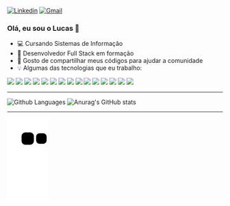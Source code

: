 [![Linkedin](https://img.shields.io/badge/-LinkedIn-blue?style=flat&logo=Linkedin&logoColor=white)](https://www.linkedin.com/in/lucasfernandesprogrammer/)
[![Gmail](https://img.shields.io/badge/-Gmail-c14438?style=flat&logo=Gmail&logoColor=white)](mailto:lucasfernandesprogrammer@gmail.com)



### Olá, eu sou o Lucas 👋

- :computer: Cursando Sistemas de Informação
- :blue_book: Desenvolvedor Full Stack em formação
- :metal: Gosto de compartilhar meus códigos para ajudar a comunidade
- :bulb: Algumas das tecnologias que eu trabalho:

<span><img src="https://img.shields.io/static/v1?label=java&message=Language&color=blue&style=for-the-badge&logo=JAVA"/></span>
<img src="https://img.shields.io/static/v1?label=Python&message=Language&color=blue&style=for-the-badge&logo=PYTHON"/>
<img src="https://img.shields.io/static/v1?label=javascript&message=Language&color=blue&style=for-the-badge&logo=JAVASCRIPT"/>
<img src="https://img.shields.io/static/v1?label=LUA&message=Language&color=blue&style=for-the-badge&logo=LUA"/>
<img src="https://img.shields.io/static/v1?label=MYSQL&message=DataBase&color=brown&style=for-the-badge&logo=MYSQL"/>
<img src="https://img.shields.io/static/v1?label=HTML5&message=Markup_Language&color=orange&style=for-the-badge&logo=HTML5"/>
<img src="https://img.shields.io/static/v1?label=CSS3&message=Style_Sheet_Language&color=yellow&style=for-the-badge&logo=CSS3"/>
<img src="https://img.shields.io/static/v1?label=BOOTSTRAP&message=Framework&color=purple&style=for-the-badge&logo=BOOTSTRAP"/>
<img src="https://img.shields.io/static/v1?label=ANGULAR&message=Framework&color=purple&style=for-the-badge&logo=ANGULAR"/>
<img src="https://img.shields.io/static/v1?label=REACT&message=Framework&color=purple&style=for-the-badge&logo=REACT"/>
<img src="https://img.shields.io/static/v1?label=GIT&message=VERSIONING&color=orange&style=for-the-badge&logo=GIT"/>
<img src="https://img.shields.io/static/v1?label=SWIPER&message=API&color=green&style=for-the-badge&logo=SWIPER"/>
<img src="https://img.shields.io/static/v1?label=UBUNTU&message=SYSTEM&color=black&style=for-the-badge&logo=UBUNTU"/>
<img src="https://img.shields.io/static/v1?label=FIGMA&message=Design/UX&color=20b2aa&style=for-the-badge&logo=FIGMA"/>
<img src="https://img.shields.io/static/v1?label=ADOBEXD&message=Design/UX&color=20b2aa&style=for-the-badge&logo=ADOBEXD"/>

<hr>

![Github Languages](https://github-readme-stats.vercel.app/api/top-langs/?username=LucasFernandesBrazil&layout=compact&count_private=true&theme=chartreuse-dark)
![Anurag's GitHub stats](https://github-readme-stats.vercel.app/api?username=LucasFernandesBrazil&show_icons=true&theme=chartreuse-dark)

<hr>

![Snake animation](https://github.com/LucasFernandesBrazil/LucasFernandesBrazil/blob/output/github-contribution-grid-snake.svg)


